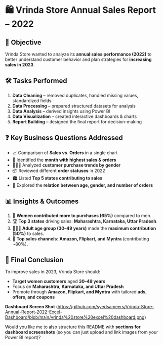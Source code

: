# 🛍️ Vrinda Store Annual Sales Report – 2022

## 📌 Objective

Vrinda Store wanted to analyze its **annual sales performance (2022)** to better understand customer behavior and plan strategies for **increasing sales in 2023**.

## 🛠️ Tasks Performed

1. **Data Cleaning** – removed duplicates, handled missing values, standardized fields
2. **Data Processing** – prepared structured datasets for analysis
3. **Data Analysis** – derived insights using Power BI
4. **Data Visualization** – created interactive dashboards & charts
5. **Report Building** – designed the final report for decision-making

## ❓ Key Business Questions Addressed

* 📈 Comparison of **Sales vs. Orders** in a single chart
* 📅 Identified the **month with highest sales & orders**
* 👩‍🦰👨 Analyzed **customer purchase trends by gender**
* 📦 Reviewed different **order statuses** in 2022
* 🏙️ Listed **Top 5 states contributing to sales**
* 👥 Explored the **relation between age, gender, and number of orders**

## 📊 Insights & Outcomes

1. 👩 **Women contributed more to purchases (65%)** compared to men.
2. 🏆 **Top 3 states** driving sales: **Maharashtra, Karnataka, Uttar Pradesh**.
3. 👨‍👩‍👧 **Adult age group (30–49 years)** made the **maximum contribution (50%)** to sales.
4. 🛒 **Top sales channels**: **Amazon, Flipkart, and Myntra** (contributing \~80%).

## 🔴 Final Conclusion

To improve sales in 2023, Vrinda Store should:

* **Target women customers** aged **30–49 years**
* Focus on **Maharashtra, Karnataka, and Uttar Pradesh**
* Promote through **Amazon, Flipkart, and Myntra** with tailored **ads, offers, and coupons**

**Dashboard Screen Shot** (https://github.com/syedsameers/Vrinda-Store-Annual-Report-2022-Excel-Dashboard/blob/main/vrinda%20store%20excel%20dashboard.png) 

Would you like me to also structure this README with **sections for dashboard screenshots** (so you can just upload and link images from your Power BI report)?
